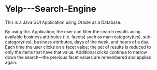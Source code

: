 # Yelp---Search-Engine

This is a Java GUI Application using Oracle as a Database.

By using this Application, the user can filter the search results using available business attributes (i.e. facets) such as main category(ies), sub-category(ies), business attributes, days of the week, and hours of a day. Each time the user clicks on a facet value; the set of results is reduced to only the items that have that value. Additional clicks continue to narrow down the search—the previous facet values are remembered and applied again.

